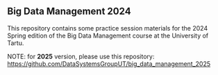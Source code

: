 ## Big Data Management 2024

This repository contains some practice session materials for the 2024 Spring edition of the Big Data Management course at the University of Tartu.

NOTE: for **2025** version, please use this repository:  
https://github.com/DataSystemsGroupUT/big_data_management_2025
